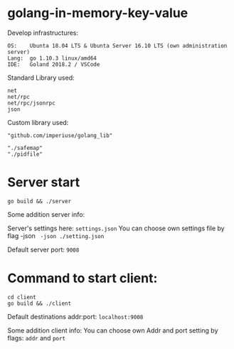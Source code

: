 # golang-in-memory-key-value

Develop infrastructures:

    OS:    Ubunta 18.04 LTS & Ubunta Server 16.10 LTS (own administration server)
    Lang:  go 1.10.3 linux/amd64
    IDE:   Goland 2018.2 / VSCode

Standard Library used:

    net
    net/rpc
    net/rpc/jsonrpc
    json

Custom library used:

    "github.com/imperiuse/golang_lib"

    "./safemap"
    "./pidfile"

# Server start

    go build && ./server

Some addition server info:

Server's settings here: `settings.json`
You can choose own settings file by flag -json  ` -json ./setting.json`

Default server port: `9008`


# Command to start client:

    cd client
    go build && ./client

Default destinations addr:port:  `localhost:9008`

Some addition client info:
You can choose own Addr and port setting by flags: `addr` and `port`




